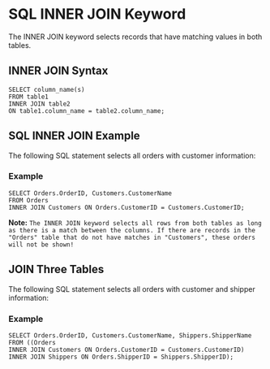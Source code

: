 # SQL INNER JOIN Keyword
The INNER JOIN keyword selects records that have matching values in both tables.

## INNER JOIN Syntax
```
SELECT column_name(s)
FROM table1
INNER JOIN table2
ON table1.column_name = table2.column_name;
```

## SQL INNER JOIN Example
The following SQL statement selects all orders with customer information:

### Example
```
SELECT Orders.OrderID, Customers.CustomerName
FROM Orders
INNER JOIN Customers ON Orders.CustomerID = Customers.CustomerID;
```

**Note:** ```The INNER JOIN keyword selects all rows from both tables as long as there is a match between the columns. If there are records in the "Orders" table that do not have matches in "Customers", these orders will not be shown!```

## JOIN Three Tables
The following SQL statement selects all orders with customer and shipper information:

### Example
```
SELECT Orders.OrderID, Customers.CustomerName, Shippers.ShipperName
FROM ((Orders
INNER JOIN Customers ON Orders.CustomerID = Customers.CustomerID)
INNER JOIN Shippers ON Orders.ShipperID = Shippers.ShipperID);
```